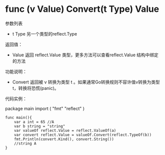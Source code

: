 # func (v Value) Convert(t Type) Value
参数列表

- t Type 另一个类型的reflect.Type

返回值：

- Value 返回 reflect.Value 类型，更多方法可以查看reflect.Value 结构中绑定的方法

功能说明：

- Convert 返回被 v 转换为类型 t 。如果通常Go转换规则不容许值v转换为类型t，转换将恐慌(panic)。

代码实例：

  package main
	import (
		"fmt"
		"reflect"
	)
    
	func main(){
		var a int = 65 //A
		var b string = "string"
		var valueOf reflect.Value = reflect.ValueOf(a)
		var convert reflect.Value = valueOf.Convert(reflect.TypeOf(b))
		fmt.Println(convert.Kind(), convert.String())
		//string A
	}
